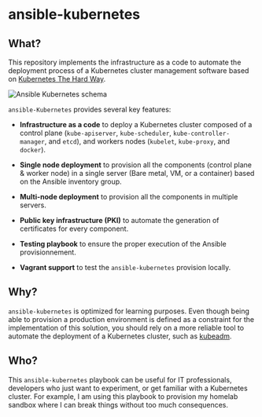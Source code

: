 # ansible-kubernetes

## What?

This repository implements the infrastructure as a code to automate the deployment process of a Kubernetes cluster management software based on [Kubernetes The Hard Way](https://github.com/kelseyhightower/kubernetes-the-hard-way).

![Ansible Kubernetes schema](./docs/img/ansible-kubernetes-schema.png)

`ansible-Kubernetes` provides several key features:

* **Infrastructure as a code** to deploy a Kubernetes cluster composed of a control plane (`kube-apiserver`, `kube-scheduler`, `kube-controller-manager`, and `etcd`), and workers nodes (`kubelet`, `kube-proxy`, and `docker`).

* **Single node deployment** to provision all the components (control plane & worker node) in a single server (Bare metal, VM, or a container) based on the Ansible inventory group.

* **Multi-node deployment** to provision all the components in multiple servers.

* **Public key infrastructure (PKI)** to automate the generation of certificates for every component.

* **Testing playbook** to ensure the proper execution of the Ansible provisionnement.

* **Vagrant support** to test the `ansible-kubernetes` provision locally.

## Why?

`ansible-kubernetes` is optimized for learning purposes. Even though being able to provision a production environment is defined as a constraint for the implementation of this solution, you should rely on a more reliable tool to automate the deployment of a Kubernetes cluster, such as [kubeadm](https://kubernetes.io/docs/setup/production-environment/tools/kubeadm/create-cluster-kubeadm/).

## Who?

This `ansible-kubernetes` playbook can be useful for IT professionals, developers who just want to experiment, or get familiar with a Kubernetes cluster.
For example, I am using this playbook to provision my homelab sandbox where I can break things without too much consequences.
